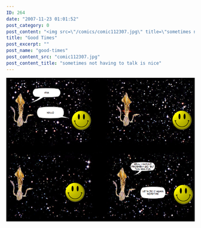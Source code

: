 ```yaml
---
ID: 264
date: "2007-11-23 01:01:52"
post_category: 0
post_content: "<img src=\"/comics/comic112307.jpg\" title=\"sometimes not having to talk is nice\" />"
title: "Good Times"
post_excerpt: ""
post_name: "good-times"
post_content_src: "comic112307.jpg"
post_content_title: "sometimes not having to talk is nice"
---
```



[![sometimes not having to talk is nice](/comics-hi-res/comic112307.jpg)](/comics-hi-res/comic112307.jpg "sometimes not having to talk is nice")
